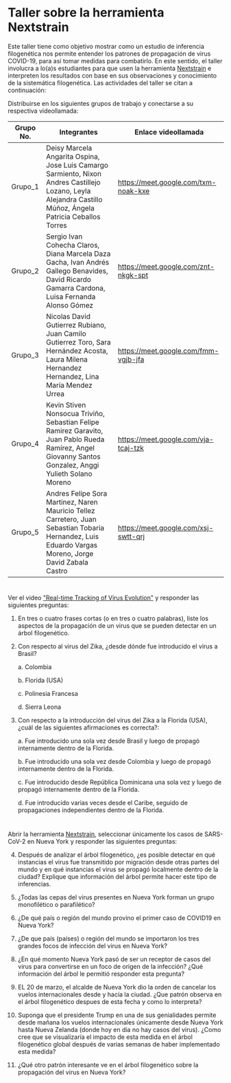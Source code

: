 # Taller sobre la herramienta Nextstrain

Este taller tiene como objetivo mostrar como un estudio de inferencia filogenética nos permite entender los patrones de propagación de virus COVID-19, para así tomar medidas para combatirlo. En este sentido, el taller involucra a lo(a)s estudiantes para que usen la herramienta [Nextstrain](https://nextstrain.org/) e interpreten los resultados con base en sus observaciones y conocimiento de la sistemática filogenética. Las actividades del taller se citan a continuación:

Distribuirse en los siguientes grupos de trabajo y conectarse a su respectiva videollamada:

|Grupo No.|Integrantes|Enlace videollamada|
|---|---|---|
Grupo_1|Deisy Marcela Angarita Ospina, Jose Luis Camargo Sarmiento, Nixon Andres Castillejo Lozano, Leyla Alejandra Castillo Múñoz, Ángela Patricia Ceballos Torres|https://meet.google.com/txm-noak-kxe|
Grupo_2|Sergio Ivan Cohecha Claros, Diana Marcela Daza Gacha, Ivan Andrés Gallego Benavides, David Ricardo Gamarra Cardona, Luisa Fernanda Alonso Gómez|https://meet.google.com/znt-nkgk-spt|
Grupo_3|Nicolas David Gutierrez Rubiano, Juan Camilo Gutierrez Toro, Sara Hernández Acosta, Laura Milena Hernandez Hernandez, Lina María Mendez Urrea|https://meet.google.com/fmm-vgjb-jfa|
Grupo_4|Kevin Stiven Nonsocua Triviño, Sebastian Felipe Ramirez Garavito, Juan Pablo Rueda Ramírez, Angel Giovanny Santos Gonzalez, Anggi Yulieth Solano Moreno|https://meet.google.com/vja-tcaj-tzk|
Grupo_5|Andres Felipe Sora Martinez, Naren Mauricio Tellez Carretero, Juan Sebastian Tobaria Hernandez, Luis Eduardo Vargas Moreno, Jorge David Zabala Castro|https://meet.google.com/xsj-swtt-qrj|

#

Ver el video ["Real-time Tracking of Virus Evolution"](https://youtu.be/Ok2iZ9-cUlk) y responder las siguientes preguntas:

1. En tres o cuatro frases cortas (o en tres o cuatro palabras), liste los aspectos de la propagación de un virus que se pueden detectar en un árbol filogenético.

2. Con respecto al virus del Zika, ¿desde dónde fue introducido el virus a Brasil?

   a. Colombia
   
   b. Florida (USA)
   
   c. Polinesia Francesa
   
   d. Sierra Leona

3. Con respecto a la introducción del virus del Zika a la Florida (USA), ¿cuál de las siguientes afirmaciones es correcta?:

   a. Fue introducido una sola vez desde Brasil y luego de propagó internamente dentro de la Florida.
   
   b. Fue introducido una sola vez desde Colombia y luego de propagó internamente dentro de la Florida.
   
   c. Fue introducido desde República Dominicana una sola vez y luego de propagó internamente dentro de la Florida.
   
   d. Fue introducido varias veces desde el Caribe, seguido de propagaciones independientes dentro de la Florida. 

#

Abrir la herramienta [Nextstrain](https://nextstrain.org/), seleccionar únicamente los casos de SARS-CoV-2 en Nueva York y responder las siguientes preguntas:

4. Después de analizar el árbol filogenético, ¿es posible detectar en qué instancias el virus fue transmitido por migración desde otras partes del mundo y en qué instancias el virus se propagó localmente dentro de la ciudad? Explique que información del árbol permite hacer este tipo de inferencias.   

5. ¿Todas las cepas del virus presentes en Nueva York forman un grupo monofilético o parafilético?

6. ¿De qué país o región del mundo provino el primer caso de COVID19 en Nueva York?

7. ¿De que país (países) o región del mundo se importaron los tres grandes focos de infección del virus en Nueva York?

8. ¿En qué momento Nueva York pasó de ser un receptor de casos del virus para convertirse en un foco de origen de la infección? ¿Qué información del árbol le permitió responder esta pregunta?

9. EL 20 de marzo, el alcalde de Nueva York dio la orden de cancelar los vuelos internacionales desde y hacía la ciudad. ¿Que patrón observa en el árbol filogenético despues de esta fecha y como lo interpreta?

10. Suponga que el presidente Trump en una de sus genialidades permite desde mañana los vuelos internacionales únicamente desde Nueva York hasta Nueva Zelanda (donde hoy en dia no hay casos del virus). ¿Como cree que se visualizaría el impacto de esta medida en el árbol filogenético global después de varias semanas de haber implementado esta medida?

11. ¿Qué otro patrón interesante ve en el árbol filogenético sobre la propagación del virus en Nueva York?
